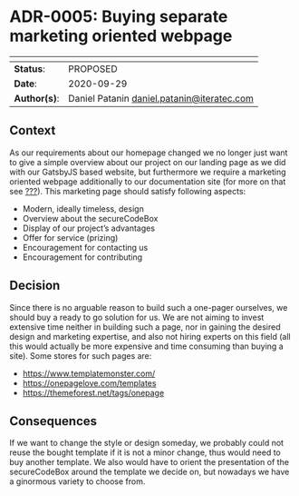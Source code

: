 <!--
SPDX-FileCopyrightText: 2021 iteratec GmbH

SPDX-License-Identifier: Apache-2.0
-->

# ADR-0005: Buying separate marketing oriented webpage

| <!-- -->       | <!-- --> |
|----------------|----------|
| **Status**:    | PROPOSED |
| **Date**:      | 2020-09-29 |
| **Author(s)**: | Daniel Patanin daniel.patanin@iteratec.com |

## Context

As our requirements about our homepage changed we no longer just want to give a simple overview about our project on our landing page as we did with our GatsbyJS based website, but furthermore we require a marketing oriented webpage additionally to our documentation site (for more on that see [???](#ADR-0004)). This marketing page should satisfy following aspects:

- Modern, ideally timeless, design
- Overview about the secureCodeBox
- Display of our project’s advantages
- Offer for service (prizing)
- Encouragement for contacting us
- Encouragement for contributing

## Decision

Since there is no arguable reason to build such a one-pager ourselves, we should buy a ready to go solution for us. We are not aiming to invest extensive time neither in building such a page, nor in gaining the desired design and marketing expertise, and also not hiring experts on this field (all this would actually be more expensive and time consuming than buying a site). Some stores for such pages are:

- <https://www.templatemonster.com/>
- <https://onepagelove.com/templates>
- <https://themeforest.net/tags/onepage>

## Consequences

If we want to change the style or design someday, we probably could not reuse the bought template if it is not a minor change, thus would need to buy another template. We also would have to orient the presentation of the secureCodeBox around the template we decide on, but nowadays we have a ginormous variety to choose from.
